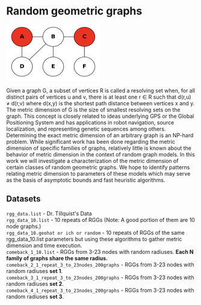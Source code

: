 # Random geometric graphs

<img src="https://github.com/rctillquist20/random-geometric-graphs/blob/evanalba/images/metric_dimension_logo.png?raw=true" width="250px" height="150px">

Given a graph G, a subset of vertices R is called a resolving set when, for all distinct pairs of vertices u and v, there is at least one r ∈ R such that d(r,u) ≠ d(r,v) where d(x,y) is the shortest path distance between vertices x and y. The metric dimension of G is the size of smallest resolving sets on the graph. This concept is closely related to ideas underlying GPS or the Global Positioning System and has applications in robot navigation, source localization, and representing genetic sequences among others. Determining the exact metric dimension of an arbitrary graph is an NP-hard problem. While significant work has been done regarding the metric dimension of specific families of graphs, relatively little is known about the behavior of metric dimension in the context of random graph models. In this work we will investigate a characterization of the metric dimension of certain classes of random geometric graphs. We hope to identify patterns relating metric dimension to parameters of these models which may serve as the basis of asymptotic bounds and fast heuristic algorithms.

## Datasets
`rgg_data.list` - Dr. Tillquist's Data\
`rgg_data_10.list` - 10 repeats of RGGs (Note: A good portion of them are 10 node graphs.)\
`rgg_data_10.geohat or ich or random` - 10 repeats of RGGs of the same rgg_data_10.list parameters but using these algorithms to gather metric dimension and time execution.\
`comeback_1_10.list` - RGGs from 3-23 nodes with random radiuses. **Each N family of graphs share the same radius.**\
`comeback_2_1_repeat_3_to_23nodes_200graphs` - RGGs from 3-23 nodes with random radiuses **set 1**.\
`comeback_3_1_repeat_3_to_23nodes_200graphs` - RGGs from 3-23 nodes with random radiuses **set 2**.\
`comeback_4_1_repeat_3_to_23nodes_200graphs` - RGGs from 3-23 nodes with random radiuses **set 3**.